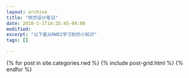```yaml
---
layout: archive
title: "网页设计笔记"
date: 2018-1-1T14:25:45-04:00
modified:
excerpt: "以下是从RWD2学习到的小知识"
tags: []

---
```



<div class="tiles">
{% for post in site.categories.rwd %}
  {% include post-grid.html %}
{% endfor %}
</div><!-- /.tiles 把所有categories 有 rwd 的列出来-->

